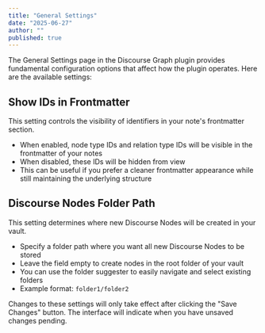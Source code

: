 ```yaml
---
title: "General Settings"
date: "2025-06-27"
author: ""
published: true
---
```


The General Settings page in the Discourse Graph plugin provides fundamental configuration options that affect how the plugin operates. Here are the available settings:

## Show IDs in Frontmatter

This setting controls the visibility of identifiers in your note's frontmatter section.

- When enabled, node type IDs and relation type IDs will be visible in the frontmatter of your notes
- When disabled, these IDs will be hidden from view
- This can be useful if you prefer a cleaner frontmatter appearance while still maintaining the underlying structure

## Discourse Nodes Folder Path

This setting determines where new Discourse Nodes will be created in your vault.

- Specify a folder path where you want all new Discourse Nodes to be stored
- Leave the field empty to create nodes in the root folder of your vault
- You can use the folder suggester to easily navigate and select existing folders
- Example format: `folder1/folder2`

Changes to these settings will only take effect after clicking the "Save Changes" button. The interface will indicate when you have unsaved changes pending.
